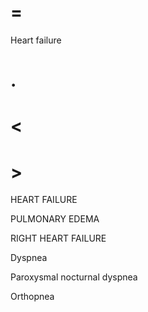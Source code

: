 # =

Heart failure

# .

# <

# >

HEART FAILURE

PULMONARY EDEMA

RIGHT HEART FAILURE

Dyspnea

Paroxysmal nocturnal dyspnea

Orthopnea
